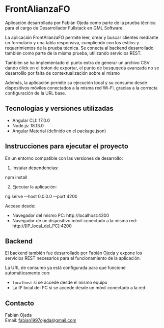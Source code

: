# FrontAlianzaFO

Aplicación desarrollada por Fabián Ojeda como parte de la prueba técnica para el cargo de Desarrollador Fullstack en GML Software.

La aplicación FrontAlianzaFO permite leer, crear y buscar clientes mediante un formulario y una tabla responsiva, cumpliendo con los estilos y requerimientos de la prueba técnica. Se conecta al backend desarrollado también como parte de la misma prueba, utilizando servicios REST.

También se ha implementado el punto extra de generar un archivo CSV dando click en el boton de exportar, el punto de busquqeda avanzada no se desarrolllo por falta de contextualización sobre el mismo 

Además, la aplicación permite su ejecución local y su consumo desde dispositivos móviles conectados a la misma red Wi-Fi, gracias a la correcta configuración de la URL base.

## Tecnologías y versiones utilizadas

- Angular CLI: 17.0.0
- Node.js: 18.13.0
- Angular Material (definido en el package.json)

## Instrucciones para ejecutar el proyecto

En un entorno compatible con las versiones de desarrollo:


1. Instalar dependencias:

npm install

2. Ejecutar la aplicación:

ng serve --host 0.0.0.0 --port 4200

Acceso desde:
- Navegador del mismo PC: http://localhost:4200
- Navegador de un dispositivo móvil conectado a la misma red: http://[IP_local_del_PC]:4200

## Backend

El backend también fue desarrollado por Fabián Ojeda y expone los servicios REST necesarios para el funcionamiento de la aplicación.

La URL de consumo ya está configurada para que funcione automáticamente con:
- `localhost` si se accede desde el mismo equipo
- La IP local del PC si se accede desde un móvil conectado a la red

## Contacto

Fabián Ojeda  
Email: fabian1997ojeda@gmail.com
